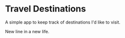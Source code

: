 # Travel Destinations

A simple app to keep track of destinations I'd like to visit.

New line in a new life.
